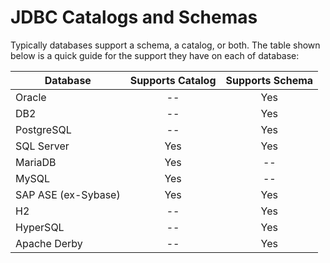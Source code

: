 # JDBC Catalogs and Schemas

Typically databases support a schema, a catalog, or both. The table shown below is a quick guide for 
the support they have on each of database:

| Database          | Supports Catalog  | Supports Schema |  
| ----------------  | :--------------:  | :-------------: | 
| Oracle            | --                | Yes             | 
| DB2               | --                | Yes             | 
| PostgreSQL        | --                | Yes             | 
| SQL Server        | Yes               | Yes             | 
| MariaDB           | Yes               | --              | 
| MySQL             | Yes               | --              | 
| SAP ASE (ex-Sybase)  | Yes               | Yes             | 
| H2                | --                | Yes             | 
| HyperSQL          | --                | Yes             | 
| Apache Derby      | --                | Yes             | 
